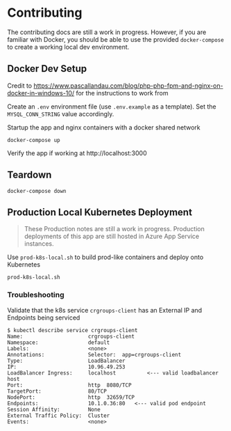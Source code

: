 # Contributing
The contributing docs are still a work in progress.  However, if you are familiar with Docker, you should be able to use the provided `docker-compose` to create a working local dev environment.

## Docker Dev Setup
Credit to https://www.pascallandau.com/blog/php-php-fpm-and-nginx-on-docker-in-windows-10/ for the instructions to work from

Create an `.env` environment file (use `.env.example` as a template).  Set the `MYSQL_CONN_STRING` value accordingly.

Startup the app and nginx containers with a docker shared network
```
docker-compose up
```

Verify the app if working at http://localhost:3000

## Teardown

```
docker-compose down
```

## Production Local Kubernetes Deployment
> These Production notes are still a work in progress.  Production deployments of this app are still hosted in Azure App Service instances.

Use `prod-k8s-local.sh` to build prod-like containers and deploy onto Kubernetes

```
prod-k8s-local.sh
```

### Troubleshooting
Validate that the k8s service `crgroups-client` has an External IP and Endpoints being serviced

```
$ kubectl describe service crgroups-client
Name:                     crgroups-client
Namespace:                default
Labels:                   <none>
Annotations:              Selector:  app=crgroups-client
Type:                     LoadBalancer
IP:                       10.96.49.253
LoadBalancer Ingress:     localhost          <--- valid loadbalancer host
Port:                     http  8080/TCP
TargetPort:               80/TCP
NodePort:                 http  32659/TCP
Endpoints:                10.1.0.36:80   <--- valid pod endpoint
Session Affinity:         None
External Traffic Policy:  Cluster
Events:                   <none>
```